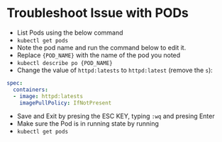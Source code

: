 # Troubleshoot Issue with PODs

- List Pods using the below command
- `kubectl get pods`
- Note the pod name and run the command below to edit it.
- Replace `{POD_NAME}` with the name of the pod you noted
- `kubectl describe po {POD_NAME}`
- Change the value of `httpd:latests` to `httpd:latest` (remove the `s`):

``` YAML
spec:
  containers:
  - image: httpd:latests
    imagePullPolicy: IfNotPresent
```

- Save and Exit by presing the ESC KEY, typing `:wq` and presing Enter
- Make sure the Pod is in running state by running
- `kubectl get pods`
